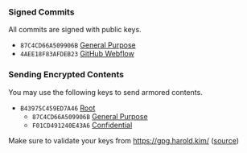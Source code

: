 
### Signed Commits

All commits are signed with public keys.
* `87C4CD66A509906B` [General Purpose](//harold.kim/keys/general.pub.asc)
* `4AEE18F83AFDEB23` [GitHub Webflow](//github.com/web-flow.gpg)

### Sending Encrypted Contents

You may use the following keys to send armored contents.

* `B43975C459ED7A46` [Root](//harold.kim/keys/root.pub.asc)
  * `87C4CD66A509906B` [General Purpose](//harold.kim/keys/general.pub.asc)
  * `F01CD491240E43A6` [Confidential](//harold.kim/keys/confidential.pub.asc)

Make sure to validate your keys from https://gpg.harold.kim/ ([source](https://github.com/stypr/gpg-validator))
